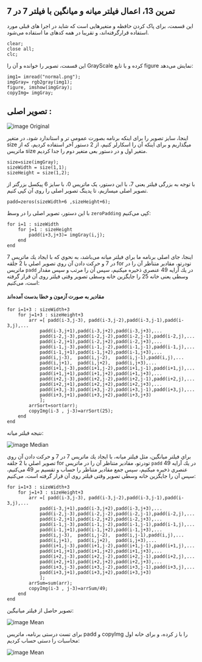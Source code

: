## تمرین 13، اعمال فیلتر میانه و میانگین با فیلتر 7 در 7

این قسمت، برای پاک کردن حافظه و متغیرهایی است که شاید در اجرا های قبلی مورد استفاده قرارگرفته‌اند، و تقریبا در همه کدهای ما استفاده می‌شود.

```
clear;
close all;
clc;
```


اين قسمت، تصوير را خوانده و آن را GrayScale كرده و با تابع figure نمایش می‌دهد:
```
img1= imread("normal.png");
imgGray= rgb2gray(img1);
figure, imshow(imgGray);
copyImg= imgGray;
```


## تصویر اصلی :
![image Original](https://github.com/semnan-university-ai/image-processing-class-002/raw/main/exercises/msg67/asset/normal.png)

اینجا، سایز تصویر را برای اینکه برنامه بصورت عمومی تر و استاندارد شود، در متغیر size میگذاریم و برای اینکه آن را اسکارلر کنیم، از 2 دستور آخر استفاده کردیم، که از ماتریس size متغیر اول و در دستور بعی متغیر دوم را جدا کردیم.

```
size=size(imgGray);
sizeWidth = size(1,1);
sizeHeight = size(1,2);
```
با توجه به بزرگی فیلتر یعنی 7، با این دستور، یک ماتریس 0، با سایز 6 پیکسل بزرگتر از تصویر اصلی میسازیم، تا پدینگ تصویر اصلی را روی آن کپی کنیم.
```
padd=zeros(sizeWidth+6 ,sizeHeight+6);
```
با این دستور، تصویر اصلی را در وسط ```zeroPadding``` کپی می‌کنیم:
```
for i=1 : sizeWidth
    for j=1 : sizeHeight
        padd(i+3,j+3)= imgGray(i,j); 
    end
end   
```
اینجا، جای اصلی برنامه ما براي فيلتر ميانه می‌باشد، به نحوي كه با ايجاد يك ماتريس 7 در 7 و حركت دادن آن روي تصوير اصلي با 2 جلقه for تودرتو، مقادير متناظر آن را در ماتريس ```padd``` در يك آرايه 49 عنصري ذخيره ميكنيم، سپس آن را مرتب و سپس مقدار وسطی یعنی خانه 25 را جایگزین خانه وسطی تصویر وقتی فیلتر روی آن قرار گرفته است، می‌کنیم:
#### مقادیر به صورت آزمون و خطا بدست آمده‌اند
```
for i=1+3 : sizeWidth+3
    for j=1+3 : sizeHeight+3
        arr =[ padd(i-3,j-3), padd(i-3,j-2),padd(i-3,j-1),padd(i-3,j),...
            padd(i-3,j+1),padd(i-3,j+2),padd(i-3,j+3),...
            padd(i-2,j-3),padd(i-2,j-2),padd(i-2,j-1),padd(i-2,j),...
            padd(i-2,j+1),padd(i-2,j+2),padd(i-2,j+3),...
            padd(i-1,j-3),padd(i-1,j-2),padd(i-1,j-1),padd(i-1,j),...
            padd(i-1,j+1),padd(i-1,j+2),padd(i-1,j+3),...
            padd(i,j-3),  padd(i,j-2),  padd(i,j-1),padd(i,j),...
            padd(i,j+1),  padd(i,j+2),  padd(i,j+3),...
            padd(i+1,j-3),padd(i+1,j-2),padd(i+1,j-1),padd(i+1,j),...
            padd(i+1,j+1),padd(i+1,j+2),padd(i+1,j+3),...
            padd(i+2,j-3),padd(i+2,j-2),padd(i+2,j-1),padd(i+2,j),...
            padd(i+2,j+1),padd(i+2,j+2),padd(i+2,j+3),...
            padd(i+3,j-3),padd(i+3,j-2),padd(i+3,j-1),padd(i+3,j),...
            padd(i+3,j+1),padd(i+3,j+2),padd(i+3,j+3)
            ]; 
        arrSort=sort(arr);
        copyImg(i-3 , j-3)=arrSort(25);
    end
end 
```
 نتیجه فیلتر میانه:
 
![image Median](https://github.com/semnan-university-ai/image-processing-class-002/blob/main/exercises/msg67/asset/medianResult.png?raw=true)


براي فيلتر میانگین، مثل فیلتر میانه، با ايجاد يك ماتريس 7 در 7 و حركت دادن آن روي تصوير اصلي با 2 جلقه for تودرتو، مقادير متناظر آن را در ماتريس ```padd``` در يك آرايه 49 عنصري ذخيره ميكنيم، سپس جمع مقادیر متناظر را حساب و تقسیم بر 49 می‌کنیم، سپس آن را جایگزین خانه وسطی تصویر وقتی فیلتر روی آن قرار گرفته است، می‌کنیم:
```
for i=1+3 : sizeWidth+3
    for j=1+3 : sizeHeight+3
        arr =[ padd(i-3,j-3), padd(i-3,j-2),padd(i-3,j-1),padd(i-3,j),...
            padd(i-3,j+1),padd(i-3,j+2),padd(i-3,j+3),...
            padd(i-2,j-3),padd(i-2,j-2),padd(i-2,j-1),padd(i-2,j),...
            padd(i-2,j+1),padd(i-2,j+2),padd(i-2,j+3),...
            padd(i-1,j-3),padd(i-1,j-2),padd(i-1,j-1),padd(i-1,j),...
            padd(i-1,j+1),padd(i-1,j+2),padd(i-1,j+3),...
            padd(i,j-3),  padd(i,j-2),  padd(i,j-1),padd(i,j),...
            padd(i,j+1),  padd(i,j+2),  padd(i,j+3),...
            padd(i+1,j-3),padd(i+1,j-2),padd(i+1,j-1),padd(i+1,j),...
            padd(i+1,j+1),padd(i+1,j+2),padd(i+1,j+3),...
            padd(i+2,j-3),padd(i+2,j-2),padd(i+2,j-1),padd(i+2,j),...
            padd(i+2,j+1),padd(i+2,j+2),padd(i+2,j+3),...
            padd(i+3,j-3),padd(i+3,j-2),padd(i+3,j-1),padd(i+3,j),...
            padd(i+3,j+1),padd(i+3,j+2),padd(i+3,j+3)
            ]; 
        arrSum=sum(arr);
        copyImg(i-3 , j-3)=arrSum/49;
    end
end 
```
تصویر حاصل از فیلتر میانیگین:


![image Mean](https://github.com/semnan-university-ai/image-processing-class-002/blob/main/exercises/msg67/asset/meanResult.png?raw=true)

برای تست درستی برنامه، ماتریس padd  و copyImg را با ز کرده، و برای خانه اول محاسبات را دستی حساب کردیم:

![image Mean](https://github.com/semnan-university-ai/image-processing-class-002/blob/main/exercises/msg67/asset/testResulMean.jpg?raw=true)
